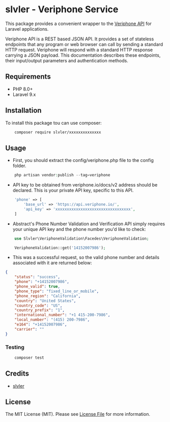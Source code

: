 # slvler - Veriphone Service


This package provides a convenient wrapper to the [Veriphone API](https://veriphone.io/docs/v2)  for Laravel applications.

Veriphone API is a REST based JSON API. It provides a set of stateless endpoints that any program or web browser can call by sending a standard HTTP request.
Veriphone will respond with a standard HTTP response carrying a JSON payload. 
This documentation describes these endpoints, their input/output parameters and authentication methods.


## Requirements

- PHP 8.0+
- Laravel 9.x


## Installation

To install this package tou can use composer:

```bash
    composer require slvler/xxxxxxxxxxxxxx
```
## Usage

- First, you should extract the config/veriphone.php file to the config folder.

```php
    php artisan vendor:publish --tag=veriphone
```

- API key to be obtained from veriphone.io/docs/v2 address should be declared. This is your private API key, specific to this API.

```php
    'phone' => [
        'base_url' => 'https://api.veriphone.io/',
        'api_key' => 'xxxxxxxxxxxxxxxxxxxxxxxxxxxxxxxxx',
    ]
```

- Abstract's Phone Number Validation and Verification API simply requires your unique API key and the phone number you'd like to check:

```php
    use Slvler\VeriphoneValidation\Facedes\VeriphoneValidation;

    VeriphoneValidation::get('14152007986');
```

- This was a successful request, so the valid phone number and details associated with it are returned below:

```json
{
    "status": "success",
    "phone": "+14152007986",
    "phone_valid": true,
    "phone_type": "fixed_line_or_mobile",
    "phone_region": "California",
    "country": "United States",
    "country_code": "US",
    "country_prefix": "1",
    "international_number": "+1 415-200-7986",
    "local_number": "(415) 200-7986",
    "e164": "+14152007986",
    "carrier": ""
}
```


### Testing

```bash
    composer test
```

## Credits

-   [slvler](https://github.com/slvler)


## License

The MIT License (MIT). Please see [License File](https://github.com/slvler/phone-validation/blob/main/README.md) for more information.

